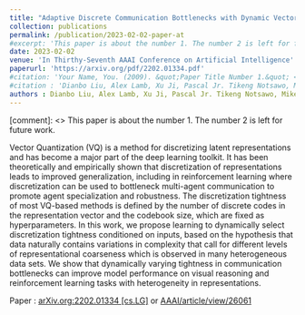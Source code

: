 ```yaml
---
title: "Adaptive Discrete Communication Bottlenecks with Dynamic Vector Quantization for Heterogeneous Representational Coarseness"
collection: publications
permalink: /publication/2023-02-02-paper-at
#excerpt: 'This paper is about the number 1. The number 2 is left for future work.'
date: 2023-02-02
venue: 'In Thirthy-Seventh AAAI Conference on Artificial Intelligence'
paperurl: 'https://arxiv.org/pdf/2202.01334.pdf'
#citation: 'Your Name, You. (2009). &quot;Paper Title Number 1.&quot; <i>Journal 1</i>. 1(1).'
#citation : 'Dianbo Liu, Alex Lamb, Xu Ji, Pascal Jr. Tikeng Notsawo, Mike Mozer, Yoshua Bengio, Kenji Kawaguchi. (2023). "Adaptive Discrete Communication Bottlenecks with Dynamic Vector Quantization for Heterogeneous Representational Coarseness." <i>AAAI 2023</i>.'
authors : Dianbo Liu, Alex Lamb, Xu Ji, Pascal Jr. Tikeng Notsawo, Mike Mozer, Yoshua Bengio, Kenji Kawaguchi
---
```


[comment]: <> This paper is about the number 1. The number 2 is left for future work. 

Vector Quantization (VQ) is a method for discretizing latent representations and has become a major part of the deep learning toolkit. It has been theoretically and empirically shown that discretization of representations leads to improved generalization, including in reinforcement learning where discretization can be used to bottleneck multi-agent communication to promote agent specialization and robustness. The discretization tightness of most VQ-based methods is defined by the number of discrete codes in the representation vector and the codebook size, which are fixed as hyperparameters. In this work, we propose learning to dynamically select discretization tightness conditioned on inputs, based on the hypothesis that data naturally contains variations in complexity that call for different levels of representational coarseness which is observed in many heterogeneous data sets. We show that dynamically varying tightness in communication bottlenecks can improve model performance on visual reasoning and reinforcement learning tasks with heterogeneity in representations. 

Paper : [arXiv.org:2202.01334 [cs.LG]](https://arxiv.org/pdf/2202.01334.pdf) or [AAAI/article/view/26061](https://ojs.aaai.org/index.php/AAAI/article/view/26061)